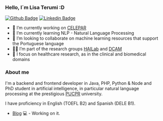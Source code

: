 ### Hello, I´m Lisa Terumi :D

<!--
**lisaterumi/lisaterumi** is a ✨ _special_ ✨ repository because its `README.md` (this file) appears on your GitHub profile.

https://gist.github.com/rxaviers/7360908

-->
[![Github Badge](https://img.shields.io/badge/-Github-000?style=flat-square&logo=Github&logoColor=white&link=https://github.com/lisaterumi)](https://github.com/lisaterumi/meus-projetos)
[![Linkedin Badge](https://img.shields.io/badge/-LinkedIn-blue?style=flat-square&logo=Linkedin&logoColor=white&link=https://www.linkedin.com/in/elisa-terumi-rubel-schneider/)](https://www.linkedin.com/in/elisa-terumi-rubel-schneider/)

- 🔭 I’m currently working on [CELEPAR](http://www.celepar.pr.gov.br/)
- 🌱 I’m currently learning NLP - Natural Language Processing
- 👯 I’m looking to collaborate on machine learning resources that support the Portuguese language
- 👩‍💻 I’m part of the research groups [HAILab](https://github.com/HAILab-PUCPR) and [DCAM](https://www.ppgia.pucpr.br/pt/?q=node/108)
- 💙 I focus on healthcare research, as in the clinical and biomedical domains

### About me
I'm a backend and frontend developer in Java, PHP, Python & Node and PhD student in artificial intelligence, in particular natural language processing at the prestigious [PUCPR](https://www.pucpr.br/) university.

I have proficiency in English (TOEFL B2) and Spanish (DELE B1).

- [Blog](https://lisa-terumi.medium.com/) 💻 - Working on it.
